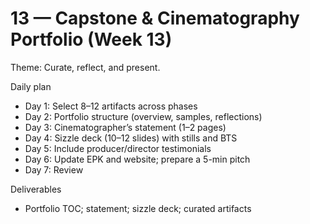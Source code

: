 # 13 — Capstone & Cinematography Portfolio (Week 13)

Theme: Curate, reflect, and present.

Daily plan
- Day 1: Select 8–12 artifacts across phases
- Day 2: Portfolio structure (overview, samples, reflections)
- Day 3: Cinematographer’s statement (1–2 pages)
- Day 4: Sizzle deck (10–12 slides) with stills and BTS
- Day 5: Include producer/director testimonials
- Day 6: Update EPK and website; prepare a 5-min pitch
- Day 7: Review

Deliverables
- Portfolio TOC; statement; sizzle deck; curated artifacts
